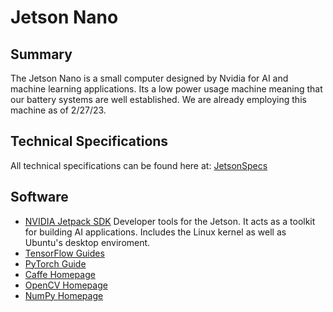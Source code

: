 # Jetson Nano

## Summary

The Jetson Nano is a small computer designed by Nvidia for AI and machine learning applications. Its a low power usage machine meaning that our battery systems are well established. We are already employing this machine as of 2/27/23.

## Technical Specifications

All technical specifications can be found here at: [JetsonSpecs](https://developer.nvidia.com/embedded/jetson-nano-developer-kit)

## Software

- [NVIDIA Jetpack SDK](https://developer.nvidia.com/embedded/jetpack)
Developer tools for the Jetson. It acts as a toolkit for building AI applications. Includes the Linux kernel as well as Ubuntu's desktop enviroment.
- [TensorFlow Guides](https://www.tensorflow.org/guide)
- [PyTorch Guide](https://pytorch.org/)
- [Caffe Homepage](https://caffe.berkeleyvision.org/)
- [OpenCV Homepage](https://opencv.org/)
- [NumPy Homepage](https://numpy.org/)
